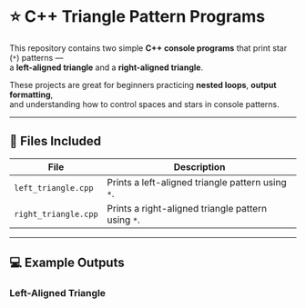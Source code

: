 # ⭐ C++ Triangle Pattern Programs

This repository contains two simple **C++ console programs** that print star (`*`) patterns —  
a **left-aligned triangle** and a **right-aligned triangle**.  

These projects are great for beginners practicing **nested loops**, **output formatting**,  
and understanding how to control spaces and stars in console patterns.

---

## 📂 Files Included

| File | Description |
|------|--------------|
| `left_triangle.cpp` | Prints a left-aligned triangle pattern using `*`. |
| `right_triangle.cpp` | Prints a right-aligned triangle pattern using `*`. |

---

## 💻 Example Outputs

### Left-Aligned Triangle
